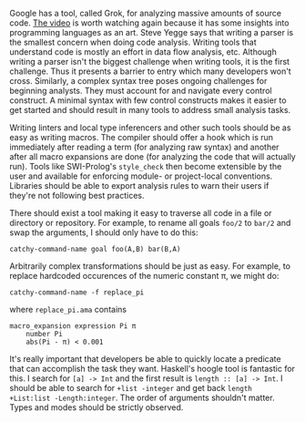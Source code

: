 Google has a tool, called Grok, for analyzing massive amounts of source code. [The video](http://vimeo.com/16069687) is worth watching again because it has some insights into programming languages as an art. Steve Yegge says that writing a parser is the smallest concern when doing code analysis. Writing tools that understand code is mostly an effort in data flow analysis, etc.  Although writing a parser isn't the biggest challenge when writing tools, it is the first challenge. Thus it presents a barrier to entry which many developers won't cross. Similarly, a complex syntax tree poses ongoing challenges for beginning analysts. They must account for and navigate every control construct. A minimal syntax with few control constructs makes it easier to get started and should result in many tools to address small analysis tasks.

Writing linters and local type inferencers and other such tools should be as easy as writing macros. The compiler should offer a hook which is run immediately after reading a term (for analyzing raw syntax) and another after all macro expansions are done (for analyzing the code that will actually run). Tools like SWI-Prolog's `style_check` then become extensible by the user and available for enforcing module- or project-local conventions. Libraries should be able to export analysis rules to warn their users if they're not following best practices.

There should exist a tool making it easy to traverse all code in a file or directory or repository.  For example, to rename all goals `foo/2` to `bar/2` and swap the arguments, I should only have to do this:

    catchy-command-name goal foo(A,B) bar(B,A)

Arbitrarily complex transformations should be just as easy.  For example, to replace hardcoded occurences of the numeric constant π, we might do:

    catchy-command-name -f replace_pi

where `replace_pi.ama` contains

    macro_expansion expression Pi π
        number Pi
        abs(Pi - π) < 0.001


It's really important that developers be able to quickly locate a predicate that can accomplish the task they want.  Haskell's hoogle tool is fantastic for this.  I search for `[a] -> Int` and the first result is `length :: [a] -> Int`.  I should be able to search for `+list -integer` and get back `length +List:list -Length:integer`.  The order of arguments shouldn't matter.  Types and modes should be strictly observed.
